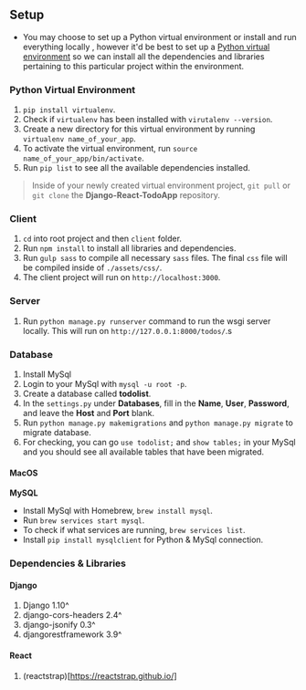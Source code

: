 ## Setup
- You may choose to set up a Python virtual environment or install and run everything locally , however it'd be best to set up a [Python virtual environment](https://docs.python-guide.org/dev/virtualenvs/) so we can install all the dependencies and libraries pertaining to this particular project within the environment.

### Python Virtual Environment
1. `pip install virtualenv`.
2. Check if `virtualenv` has been installed with `virutalenv --version`.
3. Create a new directory for this virtual environment by running `virtualenv name_of_your_app`.
4. To activate the virtual environment, run `source name_of_your_app/bin/activate`.
5. Run `pip list` to see all the available dependencies installed.

> Inside of your newly created virtual environment project, `git pull` or `git clone` the **Django-React-TodoApp** repository.

### Client
1. `cd` into root project and then `client` folder.
2. Run `npm install` to install all libraries and dependencies.
3. Run `gulp sass` to compile all necessary `sass` files. The final `css` file will be compiled inside of `./assets/css/`.
4. The client project will run on `http://localhost:3000`.

### Server
1. Run `python manage.py runserver` command to run the wsgi server locally. This will run on `http://127.0.0.1:8000/todos/`.s

### Database
1. Install MySql
2. Login to your MySql with `mysql -u root -p`.
3. Create a database called **todolist**.
4. In the `settings.py` under **Databases**, fill in the **Name**, **User**, **Password**, and leave the **Host** and **Port** blank.
5. Run `python manage.py makemigrations` and `python manage.py migrate` to migrate database.
6. For checking, you can go `use todolist;` and `show tables;` in your MySql and you should see all available tables that have been migrated.

#### MacOS
 **MySQL**
 - Install MySql with  Homebrew, `brew install mysql`.
 - Run `brew services start mysql`.
 - To check if what services are running, `brew services list`.
 - Install `pip install mysqlclient` for Python & MySql connection.

### Dependencies & Libraries

#### Django
1. Django                         1.10^
2. django-cors-headers             2.4^
3. django-jsonify                  0.3^
4. djangorestframework             3.9^

#### React
1. (reactstrap)[https://reactstrap.github.io/]
